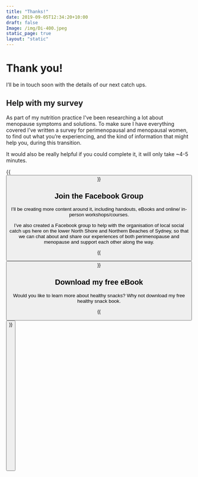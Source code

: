 ```yaml
---
title: "Thanks!"
date: 2019-09-05T12:34:20+10:00
draft: false
Image: /img/Di-400.jpeg
static_page: true
layout: "static"
---
```


# Thank you!

I’ll be in touch soon with the details of our next catch ups. 


## Help with my survey

As part of my nutrition practice I've been researching a lot about menopause symptoms and solutions. To make sure I have everything covered I’ve written a survey for perimenopausal and menopausal women, to find out what you’re experiencing, and the kind of information that might help you, during this transition.

It would also be really helpful if you could complete it, it will only take ~4-5 minutes.

{{<button link="https://forms.gle/6TLU8PgUSNv9xXck7" text="Complete my survey">}}  


## Join the Facebook Group

I’ll be creating more content around it, including handouts, eBooks and online/ in-person workshops/courses. 

I’ve also created a Facebook group to help with the organisation of local social catch ups here on the lower North Shore and Northern Beaches of Sydney, so that we can chat about and share our experiences of both perimenopause and menopause and support each other along the way.

{{<button link="https://www.facebook.com/groups/3418294481761727/" text="Join the group">}}


## Download my free eBook

Would you like to learn more about healthy snacks? Why not download my free healthy snack book.

{{<button link="https://www.happygreensprout.com/delicious-healthy-snacks-ebook-preview/" text="Download">}}



















<br/><br/><br/>
<br/><br/><br/>
<br/><br/><br/>
<br/><br/><br/>
<br/><br/><br/>
<br/><br/><br/>
<br/><br/><br/>
<br/><br/><br/>




